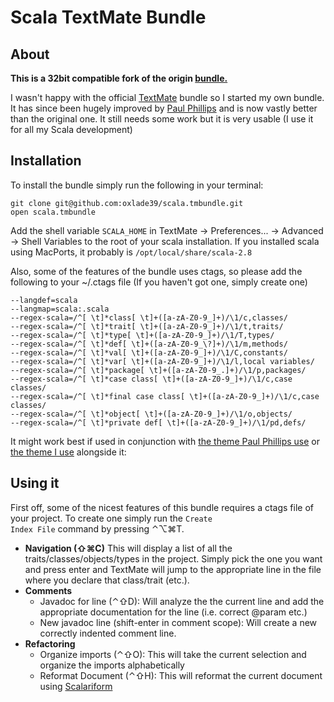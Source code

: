 Scala TextMate Bundle
=====================

About
-----

**This is a 32bit compatible fork of the origin [bundle.](http://github.com/mads379/scala.tmbundle "bundle.")**

I wasn't happy with the official [TextMate](http://macromates.com/) bundle so I started my own bundle. It has since been hugely improved by [Paul Phillips](http://github.com/paulp) and is now vastly better than the original one. It still needs some work but it is very usable (I use it for all my Scala development)

Installation
------------

To install the bundle simply run the following in your terminal:

<pre><code>git clone git@github.com:oxlade39/scala.tmbundle.git
open scala.tmbundle
</code></pre>

Add the shell variable <code>SCALA\_HOME</code> in TextMate -> Preferences... -> Advanced -> Shell Variables to the root of your scala installation. If you installed scala using MacPorts, it probably is <code>/opt/local/share/scala-2.8</code>

Also, some of the features of the bundle uses ctags, so please add the following to your ~/.ctags file (If you haven't got one, simply create one)

<pre><code>--langdef=scala
--langmap=scala:.scala
--regex-scala=/^[ \t]*class[ \t]+([a-zA-Z0-9_]+)/\1/c,classes/
--regex-scala=/^[ \t]*trait[ \t]+([a-zA-Z0-9_]+)/\1/t,traits/
--regex-scala=/^[ \t]*type[ \t]+([a-zA-Z0-9_]+)/\1/T,types/
--regex-scala=/^[ \t]*def[ \t]+([a-zA-Z0-9_\?]+)/\1/m,methods/
--regex-scala=/^[ \t]*val[ \t]+([a-zA-Z0-9_]+)/\1/C,constants/
--regex-scala=/^[ \t]*var[ \t]+([a-zA-Z0-9_]+)/\1/l,local variables/
--regex-scala=/^[ \t]*package[ \t]+([a-zA-Z0-9_.]+)/\1/p,packages/
--regex-scala=/^[ \t]*case class[ \t]+([a-zA-Z0-9_]+)/\1/c,case classes/
--regex-scala=/^[ \t]*final case class[ \t]+([a-zA-Z0-9_]+)/\1/c,case classes/
--regex-scala=/^[ \t]*object[ \t]+([a-zA-Z0-9_]+)/\1/o,objects/
--regex-scala=/^[ \t]*private def[ \t]+([a-zA-Z0-9_]+)/\1/pd,defs/</code></pre>

It might work best if used in conjunction with [the theme Paul Phillips use](http://github.com/paulp/scala.tmtheme) or [the theme I use](http://github.com/mads379/Github_flavor.tmtheme) alongside it:

Using it
--------

First off, some of the nicest features of this bundle requires a ctags file of your project. To create one simply run the <code>Create Index File</code> command by pressing ⌃⌥⌘T.

- **Navigation (⇧⌘C)**
  This will display a list of all the traits/classes/objects/types in the project. Simply pick the one you want and press enter and TextMate will jump to the appropriate line in the file where you declare that class/trait (etc.).
- **Comments**
  - Javadoc for line (⌃⇧D): Will analyze the the current line and add the appropriate documentation for the line (i.e. correct @param etc.)
  - New javadoc line (shift-enter in comment scope): Will create a new correctly indented comment line.
- **Refactoring**
  - Organize imports (⌃⇧O): This will take the current selection and organize the imports alphabetically
  - Reformat Document (⌃⇧H): This will reformat the current document using [Scalariform](http://github.com/mdr/scalariform)
